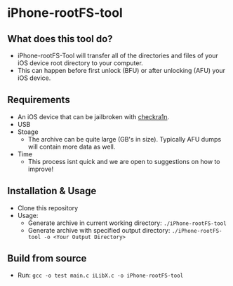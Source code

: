 # iPhone-rootFS-tool

## What does this tool do? 
- iPhone-rootFS-Tool will transfer all of the directories and files of your iOS device root directory to your computer.
- This can happen before first unlock (BFU) or after unlocking (AFU) your iOS device. 

## Requirements
- An iOS device that can be jailbroken with [checkra1n](https://checkra.in). 
- USB 
- Stoage
    - The archive can be quite large (GB's in size). Typically AFU dumps will contain more data as well. 
- Time
    - This process isnt quick and we are open to suggestions on how to improve!

## Installation & Usage
- Clone this repository
- Usage:
    - Generate archive in current working directory: `./iPhone-rootFS-tool`
    - Generate archive with specified output directory: `./iPhone-rootFS-tool -o <Your Output Directory>`

## Build from source
- Run: `gcc -o test main.c iLibX.c -o iPhone-rootFS-tool`
